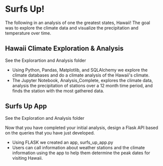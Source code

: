 # Surfs Up!

The following in an analysis of one the greatest states, Hawaii! The goal was to explore the climate data and visualize the precipitation and temperature over time. 

## Hawaii Climate Exploration & Analysis

See the Explorartion and Analysis folder 

* Using Python, Pandas, Matplotlib, and SQLAlchemy we explore the climate databases and do a climate analysis of the Hawaii's climate. 
* The Jupyter Notebook, Analysis_Complete, explores the climate data, analysis the precipitation of stations over a 12 month time period, and finds the station with the most gathered data. 


## Surfs Up App

See the Exploration and Analysis folder 

Now that you have completed your initial analysis, design a Flask API based on the queries that you have just developed.

* Using FLASK we created an app, surfs_up_app.py 
* Users can call information about weather stations and the climate information using the app to help them determine the peak dates for visiting Hawaii.

